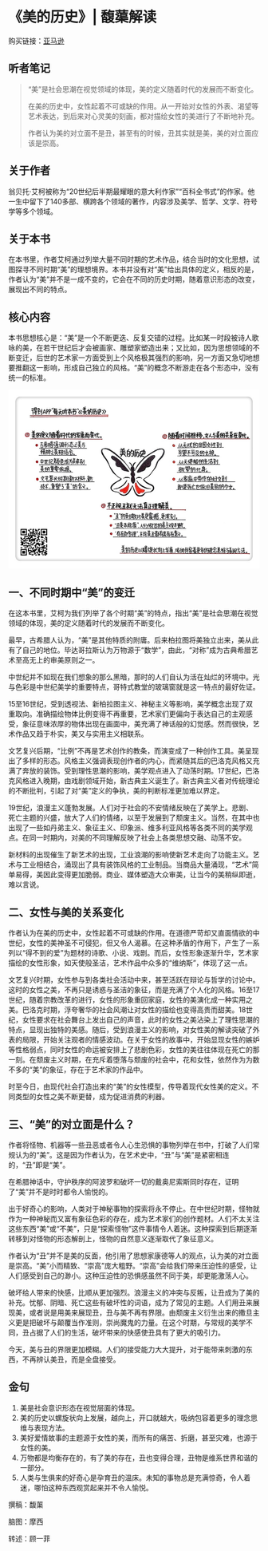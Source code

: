 《美的历史》| 馥蕖解读
================================

购买链接：[亚马逊](https://www.amazon.cn/美的历史-翁贝托·艾柯/dp/B005WR9AVQ/ref=sr_1_1?ie=UTF8&qid=1509111444&sr=8-1&keywords=美的历史)

听者笔记
--------------------------------

> “美”是社会思潮在视觉领域的体现，美的定义随着时代的发展而不断变化。
>
> 在美的历史中，女性起着不可或缺的作用。从一开始对女性的外表、渴望等艺术表达，到后来对心灵美的刻画，都对描绘女性的美进行了不断地补充。
>
> 作者认为美的对立面不是丑，甚至有的时候，丑其实就是美，美的对立面应该是崇高。

关于作者
--------------------------------

翁贝托·艾柯被称为“20世纪后半期最耀眼的意大利作家”“百科全书式”的作家。他一生中留下了140多部、横跨各个领域的著作，内容涉及美学、哲学、文学、符号学等多个领域。 

关于本书
--------------------------------

在本书里，作者艾柯通过列举大量不同时期的艺术作品，结合当时的文化思想，试图探寻不同时期“美”的理想境界。本书并没有对“美”给出具体的定义，相反的是，作者认为“美”并不是一成不变的，它会在不同的历史时期，随着意识形态的改变，展现出不同的特点。 

核心内容
--------------------------------

本书思想核心是：“美”是一个不断更迭、反复交错的过程。比如某一时段被诗人歌咏的美，在若干世纪后才会被画家、雕塑家塑造出来；又比如，因为思想领域的不断变迁，后世的艺术家一方面受到上个风格极其强烈的影响，另一方面又急切地想要推翻这一影响，形成自己独立的风格。“美”的概念不断游走在各个形态中，没有统一的标准。 
 
![](storia-della-bellezza/001.JPG)

一、不同时期中“美”的变迁 
--------------------------------

在这本书里，艾柯为我们列举了各个时期“美”的特点，指出“美”是社会思潮在视觉领域的体现，美的定义随着时代的发展而不断变化。

最早，古希腊人认为，“美”是其他特质的附庸。后来柏拉图将美独立出来，美从此有了自己的地位。毕达哥拉斯认为万物源于“数学”，由此，“对称”成为古典希腊艺术至高无上的审美原则之一。

中世纪并不如现在我们想象的那么黑暗，那时的人们自认为活在灿烂的环境中。光与色彩是中世纪美学的重要特点，哥特式教堂的玻璃窗就是这一特点的最好佐证。

15至16世纪，受到透视法、新柏拉图主义、神秘主义等影响，美学概念出现了双重取向。准确描绘物体比例变得不再重要，艺术家们更偏向于表达自己的主观感受，象征意味浓厚的物体出现在画面中，美充满了神话般的幻觉感。然而很快，艺术作品又趋于朴实，美又与实用主义相联系。

文艺复兴后期，“比例”不再是艺术创作的教条，而演变成了一种创作工具。美呈现出了多样的形态。风格主义强调表现创作者的内心，而紧随其后的巴洛克风格又充满了奔放的装饰。受到理性思潮的影响，美学观点进入了动荡时期。17世纪，巴洛克风格进入晚期，由戏剧领域开始，新古典主义诞生了。新古典主义者对传统理论的不断批判，引起了对“美”定义的争执，美的判断标准更加难以界定。

19世纪，浪漫主义蓬勃发展。人们对于社会的不安情绪反映在了美学上。悲剧、死亡主题的兴盛，放大了人们的情绪，以至于发展到了颓废主义。当然，在其中也出现了一些如丹弟主义、象征主义、印象派、维多利亚风格等各类不同的美学观点。在同一时期内，对美的不同理解反映了社会上各类思想交融、动荡不安。

新材料的出现催生了新艺术的出现，工业浪潮的影响使新艺术走向了功能主义。艺术与工业相结合，涌现出了具有装饰风格的工业制品。当商品大量涌现，“艺术”简单易得，美因此变得更加脆弱。商业、媒体塑造大众审美，让当今的美稍纵即逝，难以言说。

二、女性与美的关系变化
--------------------------------

作者认为在美的历史中，女性起着不可或缺的作用。在道德严苛却又直面情欲的中世纪，女性的美神圣不可侵犯，但又令人渴慕。在这种矛盾的作用下，产生了一系列以“得不到的爱”为题材的诗歌、小说、戏剧。而后，女性形象逐渐升华，艺术家描绘的女性形象，如天使般圣洁，艺术作品中众多的“维纳斯”，体现了这一点。

文艺复兴时期，女性参与到各类社会活动中来，甚至活跃在辩论与哲学的讨论中。这时的女性之美，不再只是诱惑与圣洁的象征，而是充满了个人化的风格。16至17世纪，随着宗教改革的进行，女性的形象重回家庭，女性的美演化成一种实用之美。巴洛克时期，浮夸奢华的社会风潮让对女性的描绘也变得高贵而甜美。18世纪，女性要求在社会舞台上发出自己的声音，此时的女性之美沾染上了理性思潮的特点，显现出独特的美感。随后，受到浪漫主义的影响，对女性美的解读突破了外表的局限，开始关注观者的情感波动。在关于女性的故事中，开始显现女性的嫉妒等性格弱点，同时女性的命运被安排上了悲剧色彩，女性的美往往体现在死亡的那一刻。在颓废主义时期，在充斥着堕落与颓废的社会中，花和女性，依然作为为数不多的“美”的象征，存在于艺术家的作品中。

时至今日，由现代社会打造出来的“美”的女性模型，传导着现代女性美的定义。不同类型的女性之美不断更替，成为促进消费的利器。

三、“美”的对立面是什么？ 
--------------------------------

作者将怪物、机器等一些丑恶或者令人心生恐惧的事物列举在书中，打破了人们常规认为的“美”。这是因为作者认为，在艺术史中，“丑”与“美”是紧密相连的，“丑”即是“美”。

在希腊神话中，守护秩序的阿波罗和破坏一切的戴奥尼索斯同时存在，证明了“美”并不是时时都令人愉悦的。

出于好奇心的影响，人类对于神秘事物的探索将永不停止。在中世纪时期，怪物就作为一种神秘而又富有象征色彩的存在，成为艺术家们的创作题材。人们不太关注这些东西“美”或“不美”，只是“探索怪物”这件事情令人着迷。这种探索到后期逐渐转移到对怪物的形态解剖上，怪物的自然意义逐渐取代了象征意义。

作者认为“丑”并不是美的反面，他引用了思想家康德等人的观点，认为美的对立面是崇高。“美”小而精致、“崇高”庞大粗野。“崇高”会给我们带来压迫性的感受，让人们感受到自己的渺小。这种压迫性的恐惧感虽然不同于美，却更能激荡人心。

破坏给人带来的快感，比顺从更加强烈。浪漫主义的冲突与反叛，让丑成为了美的补充。忧郁、阴暗、死亡这些有破坏性的词语，成为了常见的主题。人们用丑来展现美，或者说是用美来展现丑，丑与美不再有界限。由颓废主义衍生出来的撒旦主义更是把破坏与颠覆当作准则，崇尚魔鬼的力量。在这个时期，与常规的美学不同，丑占据了人们的生活，破坏带来的快感使丑具有了更大的吸引力。

今天，美与丑的界限更加模糊。人们的接受能力大大提升，对于能带来刺激的东西，不再辨认美丑，而是全盘接受。

金句
--------------------------------

1. 美是社会意识形态在视觉层面的体现。
2. 美的历史以螺旋状向上发展，越向上，开口就越大，吸纳包容着更多的理念思维与表现方法。 
3. 美好爱情故事的主题源于女性的美，而所有的痛苦、折磨，甚至灾难，也源于女性的美。
4. 万物都是均衡存在的，有了美的存在，丑也变得合理，丑物是维系世界和谐的一部分。
5. 人类与生俱来的好奇心是孕育丑的温床。未知的事物总是充满惊奇，令人着迷，哪怕这种东西观赏起来并不令人愉悦。

撰稿：馥蕖

脑图：摩西

转述：顾一菲